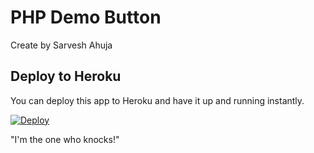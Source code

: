 # PHP Demo Button

Create by Sarvesh Ahuja 


## Deploy to Heroku

You can deploy this app to Heroku and have it up and running instantly.

[![Deploy](https://www.herokucdn.com/deploy/button.png)](https://heroku.com/deploy)



"I'm the one who knocks!"
